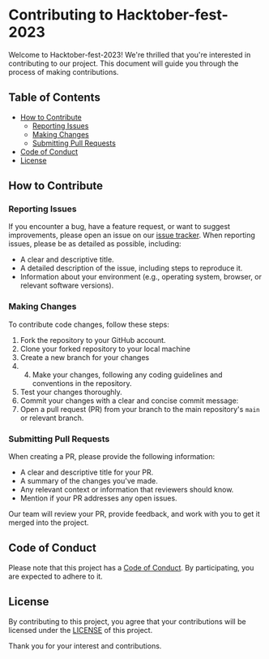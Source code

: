 # Contributing to Hacktober-fest-2023

Welcome to Hacktober-fest-2023! We're thrilled that you're interested in contributing to our project. This document will guide you through the process of making contributions.

## Table of Contents
- [How to Contribute](#how-to-contribute)
  - [Reporting Issues](#reporting-issues)
  - [Making Changes](#making-changes)
  - [Submitting Pull Requests](#submitting-pull-requests)
- [Code of Conduct](#code-of-conduct)
- [License](#license)

## How to Contribute

### Reporting Issues

If you encounter a bug, have a feature request, or want to suggest improvements, please open an issue on our [issue tracker](https://github.com/yourusername/your-repo/issues). When reporting issues, please be as detailed as possible, including:

- A clear and descriptive title.
- A detailed description of the issue, including steps to reproduce it.
- Information about your environment (e.g., operating system, browser, or relevant software versions).

### Making Changes

To contribute code changes, follow these steps:

1. Fork the repository to your GitHub account.
2. Clone your forked repository to your local machine
3. Create a new branch for your changes
4. 4. Make your changes, following any coding guidelines and conventions in the repository.
5. Test your changes thoroughly.
6. Commit your changes with a clear and concise commit message:
7. Open a pull request (PR) from your branch to the main repository's `main` or relevant branch.

### Submitting Pull Requests

When creating a PR, please provide the following information:

- A clear and descriptive title for your PR.
- A summary of the changes you've made.
- Any relevant context or information that reviewers should know.
- Mention if your PR addresses any open issues.

Our team will review your PR, provide feedback, and work with you to get it merged into the project.

## Code of Conduct

Please note that this project has a [Code of Conduct](CODE_OF_CONDUCT.md). By participating, you are expected to adhere to it.

## License

By contributing to this project, you agree that your contributions will be licensed under the [LICENSE](LICENSE) of this project.

Thank you for your interest and contributions.


